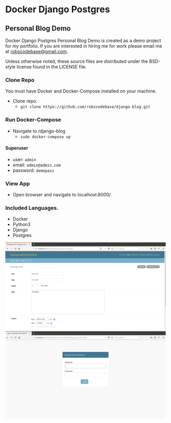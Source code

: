 #  Docker Django Postgres
## Personal Blog Demo

Docker Django Postgres Personal Blog Demo is created as a demo project for my portfolio.
If you are interested in hiring me for work please email me at robscodebase@gmail.com.

Unless otherwise noted, these source files are distributed under the
BSD-style license found in the LICENSE file.

### Clone Repo

You must have Docker and Docker-Compose installed on your machine.
* Clone repo.
  * `git clone https://github.com/robscodebase/django-blog.git`


### Run Docker-Compose

* Navigate to /django-blog
  * `sudo docker-compose up`
#### Superuser
  * user: `admin`
  * email: `admin@admin.com`
  * password: `demopass`

### View App

* Open browser and navigate to localhost:8000/

### Included Languages.
* Docker
* Python3
* Django
* Postgres

![Django-Blog Image 1](screenshots/django-blog-admin.png)
![Django-Blog Image 2](screenshots/django-blog-login.png)
